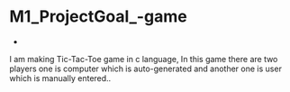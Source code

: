 # M1_ProjectGoal_-game
-
I am making Tic-Tac-Toe game in c language, In this game there are two players one is computer which is auto-generated and another one is user which is manually entered..
